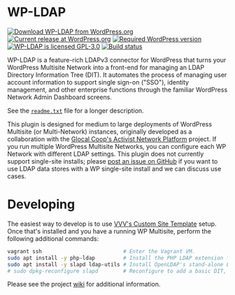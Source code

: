 # WP-LDAP

[![Download WP-LDAP from WordPress.org](https://img.shields.io/wordpress/plugin/dt/wp-ldap.svg)](https://wordpress.org/plugins/wp-ldap/)
[![Current release at WordPress.org](https://img.shields.io/wordpress/plugin/v/wp-ldap.svg)](https://wordpress.org/plugins/wp-ldap/)
[![Required WordPress version](https://img.shields.io/wordpress/v/wp-ldap.svg)](https://wordpress.org/plugins/wp-ldap/developers/)
[![WP-LDAP is licensed GPL-3.0](https://img.shields.io/github/license/fabacab/wp-ldap.svg)](https://www.gnu.org/licenses/quick-guide-gplv3.en.html)
[![Build status](https://travis-ci.org/fabacab/wp-ldap.svg?branch=develop)](https://travis-ci.org/fabacab/wp-ldap)

WP-LDAP is a feature-rich LDAPv3 connector for WordPress that turns your WordPress Multisite Network into a front-end for managing an LDAP Directory Information Tree (DIT). It automates the process of managing user account information to support single sign-on ("SSO"), identity management, and other enterprise functions through the familiar WordPress Network Admin Dashboard screens.

See the [`readme.txt`](readme.txt) file for a longer description.

This plugin is designed for medium to large deployments of WordPress Multisite (or Multi-Network) instances, originally developed as a collaboration with the [Glocal Coop's Activist Network Platform](https://glocal.coop/activist-network-platform/) project. If you run multiple WordPress Multisite Networks, you can configure each WP Network with different LDAP settings. This plugin does not currently support single-site installs; please [post an issue on GitHub](https://github.com/fabacab/wp-ldap/issues) if you want to use LDAP data stores with a WP single-site install and we can discuss use cases.

# Developing

The easiest way to develop is to use [VVV's Custom Site Template](https://github.com/Varying-Vagrant-Vagrants/custom-site-template) setup. Once that's installed and you have a running WP Multisite, perform the following additional commands:

```sh
vagrant ssh                          # Enter the Vagrant VM.
sudo apt install -y php-ldap         # Install the PHP LDAP extension for your default PHP version.
sudo apt install -y slapd ldap-utils # Install OpenLDAP's stand-alone LDAP daemon and helper utilities.
# sudo dpkg-reconfigure slapd        # Reconfigure to add a basic DIT, if not automatically triggered.
```

Please see the project [wiki](https://github.com/fabacab/wp-ldap/wiki) for additional information.
